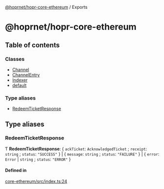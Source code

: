 [@hoprnet/hopr-core-ethereum](README.md) / Exports

# @hoprnet/hopr-core-ethereum

## Table of contents

### Classes

- [Channel](classes/channel.md)
- [ChannelEntry](classes/channelentry.md)
- [Indexer](classes/indexer.md)
- [default](classes/default.md)

### Type aliases

- [RedeemTicketResponse](modules.md#redeemticketresponse)

## Type aliases

### RedeemTicketResponse

Ƭ **RedeemTicketResponse**: { `ackTicket`: `AcknowledgedTicket` ; `receipt`: `string` ; `status`: ``"SUCCESS"``  } \| { `message`: `string` ; `status`: ``"FAILURE"``  } \| { `error`: `Error` \| `string` ; `status`: ``"ERROR"``  }

#### Defined in

[core-ethereum/src/index.ts:24](https://github.com/hoprnet/hoprnet/blob/master/packages/core-ethereum/src/index.ts#L24)
